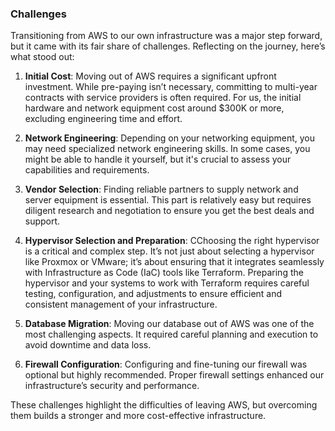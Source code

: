### Challenges

Transitioning from AWS to our own infrastructure was a major step forward, but it came with its fair share of challenges. Reflecting on the journey, here’s what stood out:

1. **Initial Cost**: Moving out of AWS requires a significant upfront investment. While pre-paying isn’t necessary, committing to multi-year contracts with service providers is often required. For us, the initial hardware and network equipment cost around $300K or more, excluding engineering time and effort.
   
2. **Network Engineering**: Depending on your networking equipment, you may need specialized network engineering skills. In some cases, you might be able to handle it yourself, but it's crucial to assess your capabilities and requirements.

3. **Vendor Selection**: Finding reliable partners to supply network and server equipment is essential. This part is relatively easy but requires diligent research and negotiation to ensure you get the best deals and support.

4. **Hypervisor Selection and Preparation**: CChoosing the right hypervisor is a critical and complex step. It’s not just about selecting a hypervisor like Proxmox or VMware; it’s about ensuring that it integrates seamlessly with Infrastructure as Code (IaC) tools like Terraform. Preparing the hypervisor and your systems to work with Terraform requires careful testing, configuration, and adjustments to ensure efficient and consistent management of your infrastructure.

5. **Database Migration**: Moving our database out of AWS was one of the most challenging aspects. It required careful planning and execution to avoid downtime and data loss.

6. **Firewall Configuration**: Configuring and fine-tuning our firewall was optional but highly recommended. Proper firewall settings enhanced our infrastructure’s security and performance.

These challenges highlight the difficulties of leaving AWS, but overcoming them builds a stronger and more cost-effective infrastructure.

<HyvorTalkEmbed websiteId="12354" id="edclub/infra-challenges" />